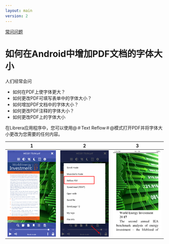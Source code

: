 ```yaml
---
layout: main
version: 2
---
```

[常问问题](/wiki/faq/zh)

# 如何在Android中增加PDF文档的字体大小

人们经常会问

* 如何在PDF上使字体更大？
* 如何更改PDF可填写表单中的字体大小？
* 如何增加PDF文档中的字体大小？
* 如何更改PDF注释的字体大小？
* 如何更改PDF上的字体大小

在Librera应用程序中，您可以使用@＃Text Reflow＃@模式打开PDF并将字体大小更改为您需要的任何内容。

|1|2|3|
|-|-|-|
|![](1.png)|![](2.png)|![](3.png)|
